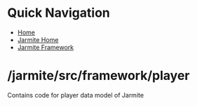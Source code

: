 # Quick Navigation
- [Home](/)
- [Jarmite Home](/jarmite/)
- [Jarmite Framework](/jarmite/src/framework/)

# /jarmite/src/framework/player
Contains code for player data model of Jarmite